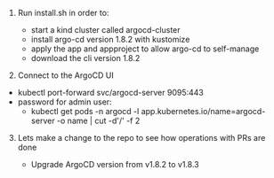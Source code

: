 
1. Run install.sh in order to:
    
   * start a kind cluster called argocd-cluster
   * install argo-cd version 1.8.2 with kustomize
   * apply the app and appproject to allow argo-cd to self-manage
   * download the cli version 1.8.2
   

2.  Connect to the ArgoCD UI

   * kubectl port-forward svc/argocd-server 9095:443
   * password for admin user:
     * kubectl get pods -n argocd -l app.kubernetes.io/name=argocd-server -o name | cut -d'/' -f 2



3. Lets make a change to the repo to see how operations with PRs are done

   * Upgrade ArgoCD version from v1.8.2 to v1.8.3

